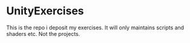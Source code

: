 # UnityExercises
This is the repo i deposit my exercises. It will only maintains scripts and shaders etc. Not the projects.
